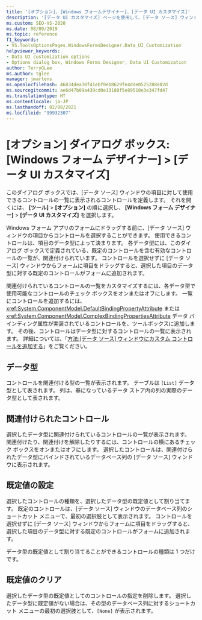 ```yaml
---
title: '[オプション]、[Windows フォームデザイナー]、[データ UI カスタマイズ]'
description: '[データ UI カスタマイズ] ページを使用して、[データ ソース] ウィンドウの項目に対して使用できるコントロールの一覧に表示されるコントロールを定義する方法について説明します。'
ms.custom: SEO-VS-2020
ms.date: 08/09/2019
ms.topic: reference
f1_keywords:
- VS.ToolsOptionsPages.WindowsFormsDesigner.Data_UI_Customization
helpviewer_keywords:
- Data UI customization options
- Options dialog box, Windows Forms Designer, Data UI Customization
author: TerryGLee
ms.author: tglee
manager: jmartens
ms.openlocfilehash: 46834dea30f41ebf0eb8629fe4dde0525288e82d
ms.sourcegitcommit: ae6d47b09a439cd0e13180f5e89510e3e347fd47
ms.translationtype: HT
ms.contentlocale: ja-JP
ms.lasthandoff: 02/08/2021
ms.locfileid: "99932307"
---
```

# <a name="options-dialog-box-windows-forms-designer--data-ui-customization"></a>[オプション] ダイアログ ボックス:[Windows フォーム デザイナー] > [データ UI カスタマイズ]

このダイアログ ボックスでは、[データ ソース] ウィンドウの項目に対して使用できるコントロールの一覧に表示されるコントロールを定義します。 それを開くには、 **[ツール]**  >  **[オプション]** の順に選択し、 **[Windows フォーム デザイナー]**  >  **[データ UI カスタマイズ]** を選択します。

Windows フォーム アプリのフォームにドラッグする前に、[データ ソース] ウィンドウの項目からコントロールを選択することができます。 使用できるコントロールは、項目のデータ型によって決まります。 各データ型には、このダイアログ ボックスで定義されている、既定のコントロールを含む有効なコントロールの一覧が、関連付けられています。 コントロールを選択せずに [データ ソース] ウィンドウからフォームに項目をドラッグすると、選択した項目のデータ型に対する既定のコントロールがフォームに追加されます。

関連付けられているコントロールの一覧をカスタマイズするには、各データ型で使用可能なコントロールのチェック ボックスをオンまたはオフにします。 一覧にコントロールを追加するには、<xref:System.ComponentModel.DefaultBindingPropertyAttribute> または <xref:System.ComponentModel.ComplexBindingPropertiesAttribute> データ バインディング属性が実装されているコントロールを、ツールボックスに追加します。 その後、コントロールはデータ型に対するコントロールの一覧に表示されます。 詳細については、「[方法:[データ ソース] ウィンドウにカスタム コントロールを追加する](../..//data-tools/add-custom-controls-to-the-data-sources-window.md)」をご覧ください。

## <a name="data-type"></a>データ型

コントロールを関連付ける型の一覧が表示されます。 テーブルは `[List]` データ型として表されます。 列は、基になっているデータ ストア内の列の実際のデータ型として表されます。

## <a name="associated-controls"></a>関連付けられたコントロール

選択したデータ型に関連付けられているコントロールの一覧が表示されます。 関連付けたり、関連付けを解除したりするには、コントロールの横にあるチェック ボックスをオンまたはオフにします。 選択したコントロールは、関連付けられたデータ型にバインドされているデータベース列の [データ ソース] ウィンドウに表示されます。

## <a name="set-default"></a>既定値の設定

選択したコントロールの種類を、選択したデータ型の既定値として割り当てます。 既定のコントロールは、[データ ソース] ウィンドウのデータベース列のショートカット メニューで、最初の選択肢として表示されます。 コントロールを選択せずに [データ ソース] ウィンドウからフォームに項目をドラッグすると、選択した項目のデータ型に対する既定のコントロールがフォームに追加されます。

データ型の既定値として割り当てることができるコントロールの種類は 1 つだけです。

## <a name="clear-default"></a>既定値のクリア

選択したデータ型の既定値としてのコントロールの指定を削除します。 選択したデータ型に既定値がない場合は、その型のデータベース列に対するショートカット メニューの最初の選択肢として、`[None]` が表示されます。

